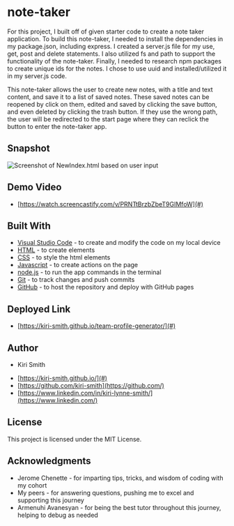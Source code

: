 # note-taker

For this project, I built off of given starter code to create a note taker application. To build this note-taker, I needed to install the dependencies in my package.json, including express.  I created a server.js file for my use, get, post and delete statements. I also utilized fs and path to support the functionality of the note-taker.  Finally, I needed to research npm packages to create unique ids for the notes.  I chose to use uuid and installed/utilized it in my server.js code.  

This note-taker allows the user to create new notes, with a title and text content, and save it to a list of saved notes.  These saved notes can be reopened by click on them, edited and saved by clicking the save button, and even deleted by clicking the trash button. If they use the wrong path, the user will be redirected to the start page where they can reclick the button to enter the note-taker app.

## Snapshot

<img src="assets\Snip5.JPG" alt="Screenshot of NewIndex.html based on user input">

## Demo Video

* [https://watch.screencastify.com/v/PRNTtBrzbZbeT9GIMfoW](#)

## Built With

* [Visual Studio Code](https://code.visualstudio.com/) - to create and modify the code on my local device
* [HTML](https://developer.mozilla.org/en-US/docs/Web/HTML) - to create elements
* [CSS](https://developer.mozilla.org/en-US/docs/Web/CSS) - to style the html elements
* [Javascript](https://www.javascript.com/) - to create actions on the page
* [node.js](https://nodejs.org/en/) - to run the app commands in the terminal
* [Git](https://git-scm.com/) - to track changes and push commits
* [GitHub](github.com) - to host the repository and deploy with GitHub pages

## Deployed Link

* [https://kiri-smith.github.io/team-profile-generator/](#)

## Author

* Kiri Smith 

- [https://kiri-smith.github.io/](#)
- [https://github.com/kiri-smith](https://github.com/)
- [https://www.linkedin.com/in/kiri-lynne-smith/](https://www.linkedin.com/)

## License

This project is licensed under the MIT License.

## Acknowledgments

* Jerome Chenette - for imparting tips, tricks, and wisdom of coding with my cohort
* My peers - for answering questions, pushing me to excel and supporting this journey
* Armenuhi Avanesyan - for being the best tutor throughout this journey, helping to debug as needed